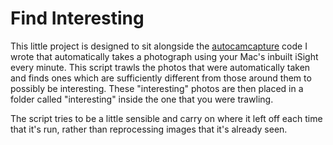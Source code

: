 # Find Interesting

This little project is designed to sit alongside the [autocamcapture][1] code I wrote that automatically takes a photograph using your Mac's inbuilt iSight every minute.  This script trawls the photos that were automatically taken and finds ones which are sufficiently different from those around them to possibly be interesting.  These "interesting" photos are then placed in a folder called "interesting" inside the one that you were trawling.

The script tries to be a little sensible and carry on where it left off each time that it's run, rather than reprocessing images that it's already seen.


[1]: http://thecodetrain.co.uk/2008/11/how-to-automatically-take-photos-using-your-macs-webcam/
